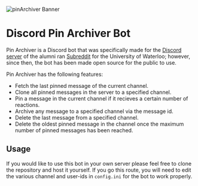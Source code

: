 ![pinArchiver Banner](https://i.imgur.com/OhpJKc1.jpg)
# Discord Pin Archiver Bot
Pin Archiver is a Discord bot that was specifically made for the [Discord server](https://discord.gg/ZZFJhdr) of the alumni ran [Subreddit](https://www.reddit.com/r/uwaterloo/) for the University of Waterloo; however, since then, the bot has been made open source for the public to use. 

Pin Archiver has the following features:
* Fetch the last pinned message of the current channel.
* Clone all pinned messages in the server to a specified channel.
* Pin a message in the current channel if it recieves a certain number of reactions.
* Archive any message to a specified channel via the message id.
* Delete the last message from a specified channel.
* Delete the oldest pinned message in the channel once the maximum number of pinned messages has been reached.

## Usage
If you would like to use this bot in your own server please feel free to clone the repository and host it yourself. If you go this route, you will need to edit the various channel and user-ids in `config.ini` for the bot to work properly. 


